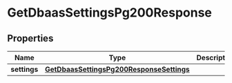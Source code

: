 

# GetDbaasSettingsPg200Response


## Properties

| Name | Type | Description | Notes |
|------------ | ------------- | ------------- | -------------|
|**settings** | [**GetDbaasSettingsPg200ResponseSettings**](GetDbaasSettingsPg200ResponseSettings.md) |  |  [optional] |



